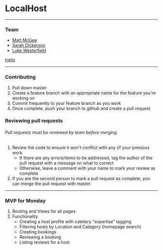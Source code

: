 # LocalHost
___
### Team
- [Matt McGee](https://github.com/m-mcgee)
- [Sarah Dickerson](https://github.com/vernistage)
- [Luke Westerfield](https://github.com/lsw0011)

[trello](https://trello.com/b/PxoFv29m/localhost)

___

### Contributing 
1. Pull down master
2. Create a feature branch with an appropriate name for the feature you're working on
3. Commit frequently to your feature branch as you work
4. Once complete, push your branch to github and create a pull request

### Reviewing pull requests
###### Pull requests must be reviewed by team before merging
1. Review the code to ensure it won't conflict with any of your previous work
    - If there are any errors/items to be addressed, tag the author of the pull request with a message on what to correct
    - Otherwise, leave a comment with your name to mark your review as complete
2. If you are the second person to mark a pull request as complete, you can merge the pull request with master.
___
### MVP for Monday
1. Routing and Views for all pages
2. Functionality
    - Creating a host profile with catetory "expertise" tagging
    - Filtering hosts by Location and Category (homepage search)
    - Creating bookings
    - Reviewing a booking
    - Listing reviews for a host
